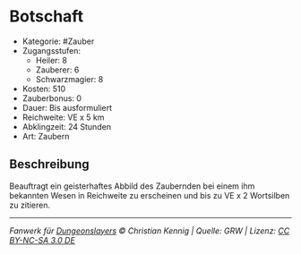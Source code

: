 # Botschaft

- Kategorie: #Zauber
- Zugangsstufen:
  - Heiler: 8
  - Zauberer: 6
  - Schwarzmagier: 8
- Kosten: 510
- Zauberbonus: 0
- Dauer: Bis ausformuliert
- Reichweite: VE x 5 km
- Abklingzeit: 24 Stunden
- Art: Zaubern

## Beschreibung

Beauftragt ein geisterhaftes Abbild des Zaubernden bei einem ihm bekannten Wesen in Reichweite zu erscheinen und bis zu VE x 2 Wortsilben zu zitieren.

---

_Fanwerk für [Dungeonslayers](https://www.dungeonslayers.net/) © Christian Kennig | Quelle: GRW | Lizenz: [CC BY-NC-SA 3.0 DE](https://creativecommons.org/licenses/by-nc-sa/3.0/de/)_
